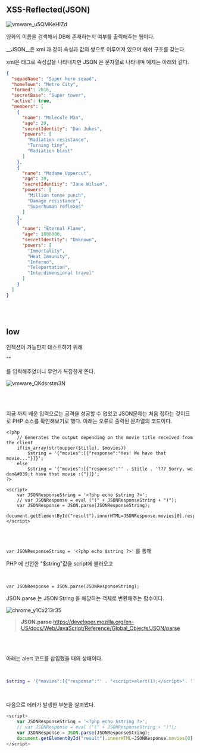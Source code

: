 ## XSS-Reflected(JSON)

![vmware_u5QMKeHIZd](https://user-images.githubusercontent.com/79683414/137247857-c20a01aa-9465-4902-b485-cb388e81d979.png)

영화의 이름을 검색해서 DB에 존재하는지 여부를 출력해주는 웹이다. 

__JSON__은 xml 과 같이 속성과 값의 쌍으로 이루어져 있으며 해쉬 구조를 갖는다.

xml은 태그로 속성값을 나타내지만 JSON 은 문자열로 나타내며 예제는 아래와 같다.

```json
{
  "squadName": "Super hero squad",
  "homeTown": "Metro City",
  "formed": 2016,
  "secretBase": "Super tower",
  "active": true,
  "members": [
    {
      "name": "Molecule Man",
      "age": 29,
      "secretIdentity": "Dan Jukes",
      "powers": [
        "Radiation resistance",
        "Turning tiny",
        "Radiation blast"
      ]
    },
    {
      "name": "Madame Uppercut",
      "age": 39,
      "secretIdentity": "Jane Wilson",
      "powers": [
        "Million tonne punch",
        "Damage resistance",
        "Superhuman reflexes"
      ]
    },
    {
      "name": "Eternal Flame",
      "age": 1000000,
      "secretIdentity": "Unknown",
      "powers": [
        "Immortality",
        "Heat Immunity",
        "Inferno",
        "Teleportation",
        "Interdimensional travel"
      ]
    }
  ]
}
```



<br><br>

## low

인젝션이 가능한지 테스트하기 위해

"<script>alert(1);</script>"

를 입력해주었더니 무언가 복잡한게 뜬다.

![vmware_QKdsrstm3N](https://user-images.githubusercontent.com/79683414/137248587-9429d23d-427c-4a4e-993c-35e9b429e40b.png)

<br><br>

지금 까지 배운 입력으로는 공격을 성공할 수 없었고 JSON문제는 처음 접하는 것이므로 PHP 소스를 확인해보기로 했다. 아래는 오류로 출력된 문자열의 코드이다.

```php+HTML
<?php
    // Generates the output depending on the movie title received from the client
    if(in_array(strtoupper($title), $movies))
        $string = '{"movies":[{"response":"Yes! We have that movie..."}]}';
    else
        $string = '{"movies":[{"response":"' . $title . '??? Sorry, we don&#039;t have that movie :("}]}';
?>

<script>
    var JSONResponseString = '<?php echo $string ?>';
    // var JSONResponse = eval ("(" + JSONResponseString + ")");
    var JSONResponse = JSON.parse(JSONResponseString);
    document.getElementById("result").innerHTML=JSONResponse.movies[0].response;
</script>
```

<br><br>

`var JSONResponseString = '<?php echo $string ?>'` 를 통해

PHP 에 선언한 "$string"값을 script에 불러오고 

<br>

`var JSONResponse = JSON.parse(JSONResponseString);`

JSON.parse 는 JSON String 을 해당하는 객체로 변환해주는 함수이다.

![chrome_y1Cx213r35](https://user-images.githubusercontent.com/79683414/137253582-1a2b1318-4fa1-41ef-94e3-a641bd3208b6.png)

> __JSON.parse__ https://developer.mozilla.org/en-US/docs/Web/JavaScript/Reference/Global_Objects/JSON/parse

<br><br>

아래는 alert 코드를 삽입했을 때의 상태이다.

<br>

```php
$string = '{"movies":[{"response":"' . "<script>alert(1);</script>". '??? Sorry, we don&#039;t have that movie :("}]}';
```

<br>

다음으로 에러가 발생한 부분을 살펴봤다.

```js
<script>
    var JSONResponseString = '<?php echo $string ?>';
    // var JSONResponse = eval ("(" + JSONResponseString + ")");
    var JSONResponse = JSON.parse(JSONResponseString);
    document.getElementById("result").innerHTML=JSONResponse.movies[0].response;
</script>
```


